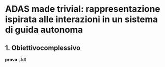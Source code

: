 # ADAS made trivial: rappresentazione ispirata alle interazioni in un sistema di guida autonoma
## 1. Obiettivocomplessivo

**prova**
sfdf
